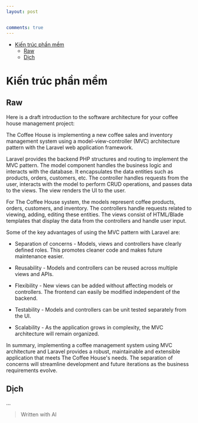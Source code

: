 ```yaml
---
layout: post


comments: true
---
```



<ul>
<li><a href="#kiến-trúc-phần-mềm">Kiến trúc phần mềm</a>
<ul>
<li><a href="#raw">Raw</a></li>
<li><a href="#dịch">Dịch</a></li>
</ul>
</li>
</ul>


# Kiến trúc phần mềm

## Raw

Here is a draft introduction to the software architecture for your coffee house management project:

The Coffee House is implementing a new coffee sales and inventory management system using a model-view-controller (MVC) architecture pattern with the Laravel web application framework. 

Laravel provides the backend PHP structures and routing to implement the MVC pattern. The model component handles the business logic and interacts with the database. It encapsulates the data entities such as products, orders, customers, etc. The controller handles requests from the user, interacts with the model to perform CRUD operations, and passes data to the views. The view renders the UI to the user. 

For The Coffee House system, the models represent coffee products, orders, customers, and inventory. The controllers handle requests related to viewing, adding, editing these entities. The views consist of HTML/Blade templates that display the data from the controllers and handle user input.

Some of the key advantages of using the MVC pattern with Laravel are:

- Separation of concerns - Models, views and controllers have clearly defined roles. This promotes cleaner code and makes future maintenance easier.

- Reusability - Models and controllers can be reused across multiple views and APIs.

- Flexibility - New views can be added without affecting models or controllers. The frontend can easily be modified independent of the backend.

- Testability - Models and controllers can be unit tested separately from the UI.

- Scalability - As the application grows in complexity, the MVC architecture will remain organized.

In summary, implementing a coffee management system using MVC architecture and Laravel provides a robust, maintainable and extensible application that meets The Coffee House's needs. The separation of concerns will streamline development and future iterations as the business requirements evolve.

## Dịch

...

> Written with AI

